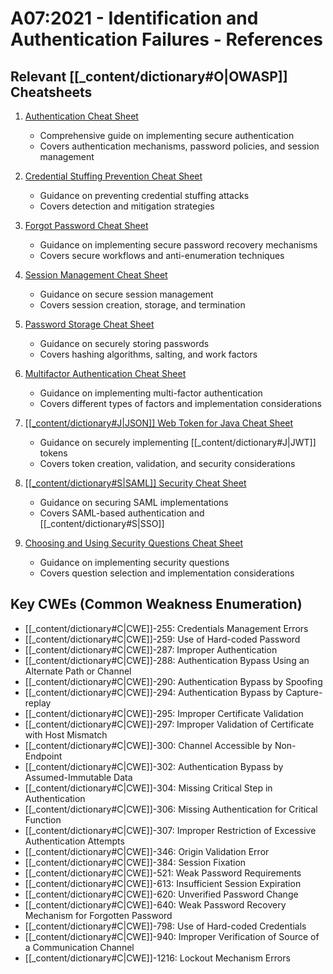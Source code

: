 # A07:2021 - Identification and Authentication Failures - References

## Relevant [[_content/dictionary#O|OWASP]] Cheatsheets

1. [Authentication Cheat Sheet](../../[[_content/dictionary#O|OWASP]]%20Cheatsheet/cheatsheets/Authentication_Cheat_Sheet.html)
   - Comprehensive guide on implementing secure authentication
   - Covers authentication mechanisms, password policies, and session management

2. [Credential Stuffing Prevention Cheat Sheet](../../[[_content/dictionary#O|OWASP]]%20Cheatsheet/cheatsheets/Credential_Stuffing_Prevention_Cheat_Sheet.html)
   - Guidance on preventing credential stuffing attacks
   - Covers detection and mitigation strategies

3. [Forgot Password Cheat Sheet](../../[[_content/dictionary#O|OWASP]]%20Cheatsheet/cheatsheets/Forgot_Password_Cheat_Sheet.html)
   - Guidance on implementing secure password recovery mechanisms
   - Covers secure workflows and anti-enumeration techniques

4. [Session Management Cheat Sheet](../../[[_content/dictionary#O|OWASP]]%20Cheatsheet/cheatsheets/Session_Management_Cheat_Sheet.html)
   - Guidance on secure session management
   - Covers session creation, storage, and termination

5. [Password Storage Cheat Sheet](../../[[_content/dictionary#O|OWASP]]%20Cheatsheet/cheatsheets/Password_Storage_Cheat_Sheet.html)
   - Guidance on securely storing passwords
   - Covers hashing algorithms, salting, and work factors

6. [Multifactor Authentication Cheat Sheet](../../[[_content/dictionary#O|OWASP]]%20Cheatsheet/cheatsheets/Multifactor_Authentication_Cheat_Sheet.html)
   - Guidance on implementing multi-factor authentication
   - Covers different types of factors and implementation considerations

7. [[[_content/dictionary#J|JSON]] Web Token for Java Cheat Sheet](../../[[_content/dictionary#O|OWASP]]%20Cheatsheet/cheatsheets/JSON_Web_Token_for_Java_Cheat_Sheet.html)
   - Guidance on securely implementing [[_content/dictionary#J|JWT]] tokens
   - Covers token creation, validation, and security considerations

8. [[[_content/dictionary#S|SAML]] Security Cheat Sheet](../../[[_content/dictionary#O|OWASP]]%20Cheatsheet/cheatsheets/SAML_Security_Cheat_Sheet.html)
   - Guidance on securing SAML implementations
   - Covers SAML-based authentication and [[_content/dictionary#S|SSO]]

9. [Choosing and Using Security Questions Cheat Sheet](../../[[_content/dictionary#O|OWASP]]%20Cheatsheet/cheatsheets/Choosing_and_Using_Security_Questions_Cheat_Sheet.html)
   - Guidance on implementing security questions
   - Covers question selection and implementation considerations

## Key CWEs (Common Weakness Enumeration)

- [[_content/dictionary#C|CWE]]-255: Credentials Management Errors
- [[_content/dictionary#C|CWE]]-259: Use of Hard-coded Password
- [[_content/dictionary#C|CWE]]-287: Improper Authentication
- [[_content/dictionary#C|CWE]]-288: Authentication Bypass Using an Alternate Path or Channel
- [[_content/dictionary#C|CWE]]-290: Authentication Bypass by Spoofing
- [[_content/dictionary#C|CWE]]-294: Authentication Bypass by Capture-replay
- [[_content/dictionary#C|CWE]]-295: Improper Certificate Validation
- [[_content/dictionary#C|CWE]]-297: Improper Validation of Certificate with Host Mismatch
- [[_content/dictionary#C|CWE]]-300: Channel Accessible by Non-Endpoint
- [[_content/dictionary#C|CWE]]-302: Authentication Bypass by Assumed-Immutable Data
- [[_content/dictionary#C|CWE]]-304: Missing Critical Step in Authentication
- [[_content/dictionary#C|CWE]]-306: Missing Authentication for Critical Function
- [[_content/dictionary#C|CWE]]-307: Improper Restriction of Excessive Authentication Attempts
- [[_content/dictionary#C|CWE]]-346: Origin Validation Error
- [[_content/dictionary#C|CWE]]-384: Session Fixation
- [[_content/dictionary#C|CWE]]-521: Weak Password Requirements
- [[_content/dictionary#C|CWE]]-613: Insufficient Session Expiration
- [[_content/dictionary#C|CWE]]-620: Unverified Password Change
- [[_content/dictionary#C|CWE]]-640: Weak Password Recovery Mechanism for Forgotten Password
- [[_content/dictionary#C|CWE]]-798: Use of Hard-coded Credentials
- [[_content/dictionary#C|CWE]]-940: Improper Verification of Source of a Communication Channel
- [[_content/dictionary#C|CWE]]-1216: Lockout Mechanism Errors 
